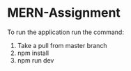 # MERN-Assignment

To run the application run the command:

1. Take a pull from master branch
2. npm install
3. npm run dev
